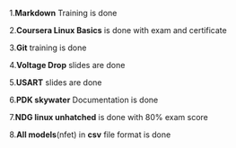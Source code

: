 1.**Markdown** Training is done

2.**Coursera Linux Basics** is done with exam and certificate

3.**Git** training is done 

4.**Voltage Drop** slides are done

5.**USART** slides are done 

6.**PDK skywater** Documentation is done

7.**NDG linux unhatched** is done with 80% exam score

8.**All models**(nfet) in **csv** file format is done
